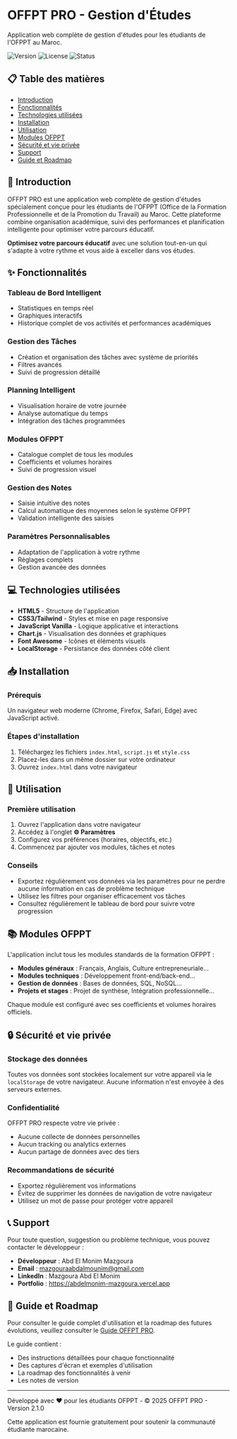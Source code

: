 # OFFPT PRO - Gestion d'Études

Application web complète de gestion d'études pour les étudiants de l'OFPPT au Maroc.

![Version](https://img.shields.io/badge/Version-2.1.0-blue)
![License](https://img.shields.io/badge/License-MIT-green)
![Status](https://img.shields.io/badge/Status-Active-brightgreen)

## 📋 Table des matières

- [Introduction](#-introduction)
- [Fonctionnalités](#-fonctionnalités)
- [Technologies utilisées](#-technologies-utilisées)
- [Installation](#-installation)
- [Utilisation](#-utilisation)
- [Modules OFPPT](#-modules-ofppt)
- [Sécurité et vie privée](#-sécurité-et-vie-privée)
- [Support](#-support)
- [Guide et Roadmap](#-guide-et-roadmap)


## 🚀 Introduction

OFFPT PRO est une application web complète de gestion d'études spécialement conçue pour les étudiants de l'OFPPT (Office de la Formation Professionnelle et de la Promotion du Travail) au Maroc. Cette plateforme combine organisation académique, suivi des performances et planification intelligente pour optimiser votre parcours éducatif.

**Optimisez votre parcours éducatif** avec une solution tout-en-un qui s'adapte à votre rythme et vous aide à exceller dans vos études.

## ✨ Fonctionnalités

### Tableau de Bord Intelligent
- Statistiques en temps réel
- Graphiques interactifs
- Historique complet de vos activités et performances académiques

### Gestion des Tâches
- Création et organisation des tâches avec système de priorités
- Filtres avancés
- Suivi de progression détaillé

### Planning Intelligent
- Visualisation horaire de votre journée
- Analyse automatique du temps
- Intégration des tâches programmées

### Modules OFPPT
- Catalogue complet de tous les modules
- Coefficients et volumes horaires
- Suivi de progression visuel

### Gestion des Notes
- Saisie intuitive des notes
- Calcul automatique des moyennes selon le système OFPPT
- Validation intelligente des saisies

### Paramètres Personnalisables
- Adaptation de l'application à votre rythme
- Réglages complets
- Gestion avancée des données

## 💻 Technologies utilisées

- **HTML5** - Structure de l'application
- **CSS3/Tailwind** - Styles et mise en page responsive
- **JavaScript Vanilla** - Logique applicative et interactions
- **Chart.js** - Visualisation des données et graphiques
- **Font Awesome** - Icônes et éléments visuels
- **LocalStorage** - Persistance des données côté client

## 📥 Installation

### Prérequis
Un navigateur web moderne (Chrome, Firefox, Safari, Edge) avec JavaScript activé.

### Étapes d'installation
1. Téléchargez les fichiers `index.html`, `script.js` et `style.css`
2. Placez-les dans un même dossier sur votre ordinateur
3. Ouvrez `index.html` dans votre navigateur

## 🎯 Utilisation

### Première utilisation
1. Ouvrez l'application dans votre navigateur
2. Accédez à l'onglet **⚙️ Paramètres**
3. Configurez vos préférences (horaires, objectifs, etc.)
4. Commencez par ajouter vos modules, tâches et notes

### Conseils
- Exportez régulièrement vos données via les paramètres pour ne perdre aucune information en cas de problème technique
- Utilisez les filtres pour organiser efficacement vos tâches
- Consultez régulièrement le tableau de bord pour suivre votre progression

## 📚 Modules OFPPT

L'application inclut tous les modules standards de la formation OFPPT :

- **Modules généraux** : Français, Anglais, Culture entrepreneuriale...
- **Modules techniques** : Développement front-end/back-end...
- **Gestion de données** : Bases de données, SQL, NoSQL...
- **Projets et stages** : Projet de synthèse, Intégration professionnelle...

Chaque module est configuré avec ses coefficients et volumes horaires officiels.

## 🔒 Sécurité et vie privée

### Stockage des données
Toutes vos données sont stockées localement sur votre appareil via le `localStorage` de votre navigateur. Aucune information n'est envoyée à des serveurs externes.

### Confidentialité
OFFPT PRO respecte votre vie privée :
- Aucune collecte de données personnelles
- Aucun tracking ou analytics externes
- Aucun partage de données avec des tiers

### Recommandations de sécurité
- Exportez régulièrement vos informations
- Évitez de supprimer les données de navigation de votre navigateur
- Utilisez un mot de passe pour protéger votre appareil

## 📞 Support

Pour toute question, suggestion ou problème technique, vous pouvez contacter le développeur :

- **Développeur** : Abd El Monim Mazgoura
- **Email** : mazgouraabdalmounim@gmail.com
- **LinkedIn** : Mazgoura Abd El Monim
- **Portfolio** : https://abdelmonim-mazgoura.vercel.app

## 📘 Guide et Roadmap

Pour consulter le guide complet d'utilisation et la roadmap des futures évolutions, veuillez consulter le [Guide OFFPT PRO](guide.html).

Le guide contient :
- Des instructions détaillées pour chaque fonctionnalité
- Des captures d'écran et exemples d'utilisation
- La roadmap des fonctionnalités à venir
- Les notes de version



---

Développé avec ❤️ pour les étudiants OFPPT - © 2025 OFFPT PRO - Version 2.1.0

Cette application est fournie gratuitement pour soutenir la communauté étudiante marocaine.
